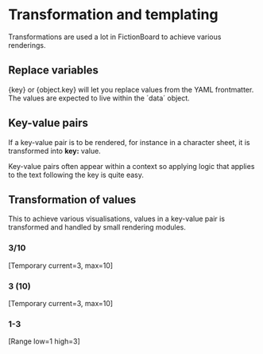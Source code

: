 # Transformation and templating

Transformations are used a lot in FictionBoard to achieve various renderings.


## Replace variables

{key} or {object.key} will let you replace values from the YAML frontmatter. The values are expected to live within the ´data´ object.
## Key-value pairs

If a key-value pair is to be rendered, for instance in a character sheet, it is transformed into **key:** value. 

Key-value pairs often appear within a context so applying logic that applies to the text following the key is quite easy.

## Transformation of values

This to achieve various visualisations, values in a key-value pair is transformed and handled by small rendering modules.

### 3/10 

[Temporary current=3, max=10]

### 3 (10) 

[Temporary current=3, max=10]

### 1-3 

[Range low=1 high=3]

